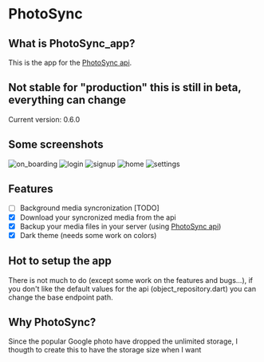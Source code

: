 # PhotoSync
## What is PhotoSync_app?

This is the app for the [PhotoSync api](https://github.com/leopi99/photoSync_api).

## Not stable for "production" this is still in beta, everything can change
Current version: 0.6.0

## Some screenshots

![on_boarding](screenshot/on_boarding01.png "On boarding")
![login](screenshot/login.png "Login")
![signup](screenshot/signup.png "Sign up")
![home](screenshot/home.png "Homepage")
![settings](screenshot/settings.png "Settings")

## Features

- [ ] Background media syncronization [TODO]
- [x] Download your syncronized media from the api
- [x] Backup your media files in your server (using [PhotoSync api](https://github.com/leopi99/photoSync_api))
- [x] Dark theme (needs some work on colors)

## Hot to setup the app

There is not much to do (except some work on the features and bugs...), if you don't like the default values for the api (object_repository.dart) you can change the base endpoint path.

## Why PhotoSync?
Since the popular Google photo have dropped the unlimited storage, I thougth to create this to have the storage size when I want
